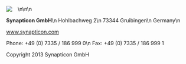 <img style="float: left; margin: 0px 15px 15px 0px;" src="https://s3-eu-west-1.amazonaws.com/synapticon-resources/images/logos/synapticon_fullname_blackoverwhite_280x48.png"/>\n\n\n

<b>Synapticon GmbH</b>\n
Hohlbachweg 2\n
73344 Gruibingen\n
Germany\n

<a href="http://www.synapticon.com">www.synapticon.com</a> 

Phone:  +49 (0) 7335 / 186 999 0\n
Fax: +49 (0) 7335 / 186 999 1 

Copyright 2013 Synapticon GmbH
